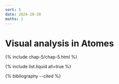 ```yaml
---
sort: 5
date: 2024-10-30
maths: 1
---
```


# Visual analysis in Atomes

{% include chap-5/chap-5.html %}

{% include list.liquid all=true %}

{% bibliography --cited %}
